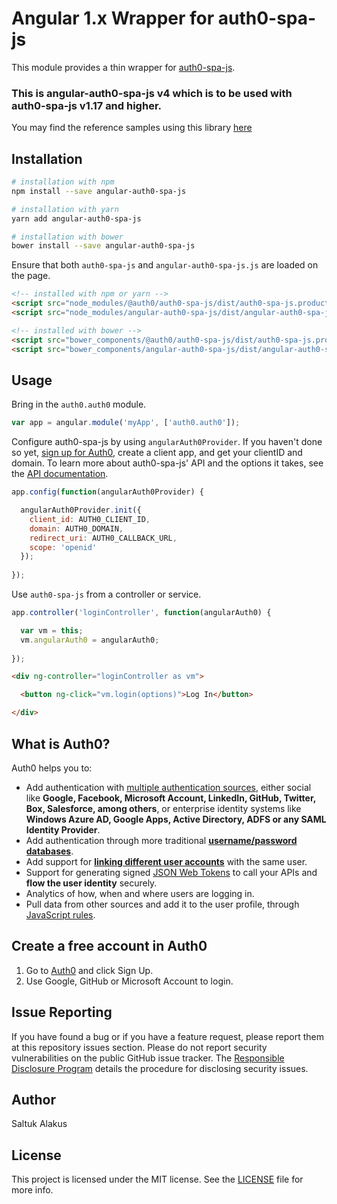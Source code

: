 # Angular 1.x Wrapper for auth0-spa-js

This module provides a thin wrapper for [auth0-spa-js](https://auth0.com/docs/libraries/auth0-spa-js).

### This is angular-auth0-spa-js v4 which is to be used with auth0-spa-js v1.17 and higher. 

You may find the reference samples using this library [here](https://github.com/saltukalakus/auth0-angularjs-samples-spa-js)

## Installation

```bash
# installation with npm
npm install --save angular-auth0-spa-js

# installation with yarn
yarn add angular-auth0-spa-js

# installation with bower
bower install --save angular-auth0-spa-js
```

Ensure that both `auth0-spa-js` and `angular-auth0-spa-js.js` are loaded on the page.

```html
<!-- installed with npm or yarn --> 
<script src="node_modules/@auth0/auth0-spa-js/dist/auth0-spa-js.production.js"></script>
<script src="node_modules/angular-auth0-spa-js/dist/angular-auth0-spa-js.js"></script>
```

```html
<!-- installed with bower --> 
<script src="bower_components/@auth0/auth0-spa-js/dist/auth0-spa-js.production.js"></script>
<script src="bower_components/angular-auth0-spa-js/dist/angular-auth0-spa-js.js"></script>
```

## Usage

Bring in the `auth0.auth0` module.

```js
var app = angular.module('myApp', ['auth0.auth0']);
```

Configure auth0-spa-js by using `angularAuth0Provider`. If you haven't done so yet, [sign up for Auth0](https://auth0.com/signup), create a client app, and get your clientID and domain. To learn more about auth0-spa-js' API and the options it takes, see the [API documentation](https://auth0.com/docs/libraries/auth0-single-page-app-sdk).

```js
app.config(function(angularAuth0Provider) {

  angularAuth0Provider.init({
    client_id: AUTH0_CLIENT_ID,
    domain: AUTH0_DOMAIN,
    redirect_uri: AUTH0_CALLBACK_URL,
    scope: 'openid'
  });
  
});
```

Use `auth0-spa-js` from a controller or service.

```js
app.controller('loginController', function(angularAuth0) {

  var vm = this;
  vm.angularAuth0 = angularAuth0;
  
});
```

```html
<div ng-controller="loginController as vm">

  <button ng-click="vm.login(options)">Log In</button>

</div>
```

## What is Auth0?

Auth0 helps you to:

* Add authentication with [multiple authentication sources](https://docs.auth0.com/identityproviders), either social like **Google, Facebook, Microsoft Account, LinkedIn, GitHub, Twitter, Box, Salesforce, among others**, or enterprise identity systems like **Windows Azure AD, Google Apps, Active Directory, ADFS or any SAML Identity Provider**.
* Add authentication through more traditional **[username/password databases](https://docs.auth0.com/mysql-connection-tutorial)**.
* Add support for **[linking different user accounts](https://docs.auth0.com/link-accounts)** with the same user.
* Support for generating signed [JSON Web Tokens](https://docs.auth0.com/jwt) to call your APIs and **flow the user identity** securely.
* Analytics of how, when and where users are logging in.
* Pull data from other sources and add it to the user profile, through [JavaScript rules](https://docs.auth0.com/rules).

## Create a free account in Auth0

1. Go to [Auth0](https://auth0.com) and click Sign Up.
2. Use Google, GitHub or Microsoft Account to login.

## Issue Reporting

If you have found a bug or if you have a feature request, please report them at this repository issues section. Please do not report security vulnerabilities on the public GitHub issue tracker. The [Responsible Disclosure Program](https://auth0.com/whitehat) details the procedure for disclosing security issues.

## Author

Saltuk Alakus

## License

This project is licensed under the MIT license. See the [LICENSE](LICENSE) file for more info.
